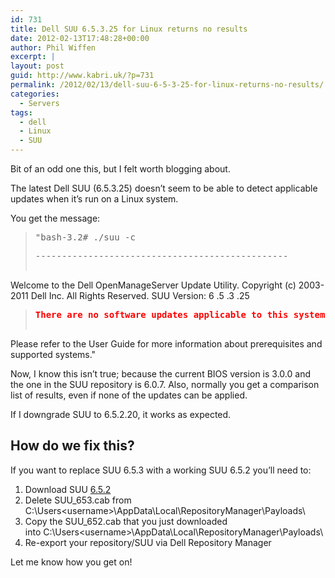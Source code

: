 ```yaml
---
id: 731
title: Dell SUU 6.5.3.25 for Linux returns no results
date: 2012-02-13T17:48:28+00:00
author: Phil Wiffen
excerpt: |
layout: post
guid: http://www.kabri.uk/?p=731
permalink: /2012/02/13/dell-suu-6-5-3-25-for-linux-returns-no-results/
categories:
  - Servers
tags:
  - dell
  - Linux
  - SUU
---
```

Bit of an odd one this, but I felt worth blogging about.

The latest Dell SUU (6.5.3.25) doesn&#8217;t seem to be able to detect applicable updates when it&#8217;s run on a Linux system.

You get the message:

> <pre>"bash-3.2# ./suu -c</pre>
> 
> <pre>------------------------------------------------
Welcome to the Dell OpenManageServer Update Utility.
Copyright (c) 2003-2011 Dell Inc. All Rights Reserved.
SUU Version: 6 .5 .3 .25</pre>
> 
> <pre><span style="color: #ff0000;"><strong>There are no software updates applicable to this system.</strong></span>
Please refer to the User Guide for more information about
prerequisites and supported systems."</pre>

Now, I know this isn&#8217;t true; because the current BIOS version is 3.0.0 and the one in the SUU repository is 6.0.7. Also, normally you get a comparison list of results, even if none of the updates can be applied.

If I downgrade SUU to 6.5.2.20, it works as expected.

## How do we fix this?

If you want to replace SUU 6.5.3 with a working SUU 6.5.2 you&#8217;ll need to:

  1. Download SUU [6.5.2](http://ftp.euro.dell.com/FOLDER00205240M/1/SUU_652.cab)
  2. Delete SUU_653.cab from C:\Users\<username>\AppData\Local\RepositoryManager\Payloads\
  3. Copy the SUU_652.cab that you just downloaded into C:\Users\<username>\AppData\Local\RepositoryManager\Payloads\
  4. Re-export your repository/SUU via Dell Repository Manager

Let me know how you get on!